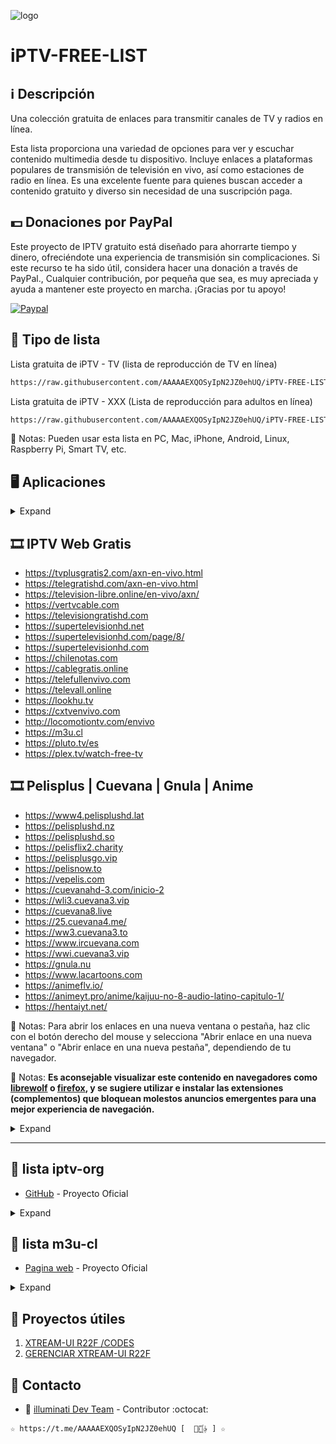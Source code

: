 ﻿![logo](https://cuarteldelmetal.com/wp-content/uploads/2023/04/Que-es-IPTV.webp)
 
# iPTV-FREE-LIST
 
## :information_source: Descripción
Una colección gratuita de enlaces para transmitir canales de TV y radios en línea.

Esta lista proporciona una variedad de opciones para ver y escuchar contenido 
multimedia desde tu dispositivo. Incluye enlaces a plataformas populares de 
transmisión de televisión en vivo, así como estaciones de radio en línea. Es una 
excelente fuente para quienes buscan acceder a contenido gratuito y diverso sin 
necesidad de una suscripción paga.

## :dollar: Donaciones por PayPal 

Este proyecto de IPTV gratuito está diseñado para ahorrarte tiempo y dinero, 
ofreciéndote una experiencia de transmisión sin complicaciones. Si este recurso te 
ha sido útil, considera hacer una donación a través de PayPal., Cualquier contribución, 
por pequeña que sea, es muy apreciada y ayuda a mantener este proyecto en 
marcha. ¡Gracias por tu apoyo!

[![Paypal](https://www.paypalobjects.com/en_US/i/btn/btn_donateCC_LG.gif)](https://www.paypal.com/cgi-bin/webscr?cmd=_s-xclick&hosted_button_id=QQ9A4UFHSP5TC)

## :satellite: Tipo de lista

Lista gratuita de iPTV - TV (lista de reproducción de TV en línea) 
```bash
https://raw.githubusercontent.com/AAAAAEXQOSyIpN2JZ0ehUQ/iPTV-FREE-LIST/master/iPTV-Free-List_TV.m3u
```

Lista gratuita de iPTV - XXX (Lista de reproducción para adultos en línea) 
```bash
https://raw.githubusercontent.com/AAAAAEXQOSyIpN2JZ0ehUQ/iPTV-FREE-LIST/master/iPTV-Free-List_XXX.m3u
```
:memo: Notas: Pueden usar esta lista en PC, Mac, iPhone, Android, Linux, Raspberry Pi, Smart TV, etc.

## :desktop_computer: Aplicaciones  

<details>
<summary>Expand</summary>
<br>

## Web

- [Jackal](http://jackal.surge.sh) - Ver televisión en vivo desde tu navegador con la ayuda de la aplicación Next.
- [IPTV Player](https://dev-iptv.web.app/) - Aplicación Flutter de código abierto que te permite ver transmisiones públicamente accesibles desde tu navegador.
- [WhatsUp TV](https://whatsuptv.app/) - Reproductor de listas de reproducción IPTV (.m3u).
- [IPTV Stream](http://yielding-meeting.surge.sh) - Ver IPTV en línea.
- [TVPeer](http://tvpeer.github.io/) - Ver IPTV Peer to Peer (P2P) en línea desde tu navegador.
- [Worlds TV Mobile](https://worldstvmobile.com/) - Busca el canal que prefieras sintonizar y transmite con un clic.
- [IPTVnator](https://iptvnator.vercel.app/) - Aplicación de IPTV de código abierto y multiplataforma con múltiples características, como soporte para listas de reproducción m3u y m3u8, favoritos, archivo/catchup de TV y más.
- [VidGrid](https://vidgrid.tk.gg) - Visor multicanal centrado en noticias con soporte para listas de reproducción en vivo m3u8, transmisiones de YouTube y Twitch con cambio de audio con un clic.
- [IPTV Smarter Player](http://webtv.iptvsmarters.com) - Reproductor de video que permite a tus clientes o usuarios finales de IPTV transmitir contenido como TV en vivo, VOD, series y catchup de TV suministrados por ti.
- [Purple WebPlayer](http://login.purpletv.app) - Webplayer gratuito para transmitir contenido dentro del navegador.
- [Web TV](http://01234.fun/) - Reproductor IPTV.
- [Pleyr](https://pleyr.net/) - Reproductor de IPTV para navegador web tanto para listas de reproducción m3u8 como mpeg2-ts.
- [TV Tuner](https://tvtuner.vercel.app/) - Ver IPTV en línea con características como mantener el último canal seleccionado, buscar canal, buscar país y soportado para diseños web y móviles.

## Windows

- [VLC for Windows](https://www.videolan.org/vlc/download-windows.html) - Reproductor multimedia portátil gratuito y de código abierto compatible con múltiples plataformas.
- [Kodi](https://kodi.tv/) - Reproductor multimedia gratuito y multiplataforma con soporte de biblioteca.
- [MPC-HC](https://github.com/clsid2/mpc-hc) - Reproductor de video y audio gratuito y de código abierto para Windows.
- [PotPlayer](https://potplayer.daum.net/) - Reproductor multimedia gratuito para Windows.
- [Megacubo](https://megacubo.tv) - Aplicación de transmisión de IPTV de código abierto y multiplataforma con características como favoritos, recomendaciones basadas en EPG, etc. Compatible con listas M3U, Xtream y dispositivos Mag.
- [IPTVnator](https://github.com/4gray/iptvnator) - Aplicación gratuita de IPTV de transmisión multiplataforma con características como favoritos, EPG, archivo de TV, etc.
- [termv](https://github.com/Roshan-R/termv) - Reproductor de IPTV de terminal escrito en bash.
- [Zoom Player](https://www.inmatrix.com/zplayer/) - Reproductor multimedia personalizable para PCs con Windows.
- [Descargar SimpleTV 0.5.0 b12 (32-bit, 64-bit) para Windows](https://www.filehorse.com/es/descargar-simpletv/#review) - SimpleTV es una aplicación optimizada de reproducción de TV por Internet que puede ayudarle a organizar mejor sus listas de reproducción.

## macOS

- [VLC for Mac OS X](https://www.videolan.org/vlc/download-macosx.html) - Reproductor multimedia portátil gratuito y de código abierto compatible con múltiples plataformas.
- [IINA](https://iina.io/) - Reproductor multimedia moderno para macOS.
- [Elmedia Video Player](https://apps.apple.com/us/app/elmedia-video-player/id1044549675) - Reproductor multimedia gratuito para Mac OS.
- [Kodi](https://kodi.tv/) - Reproductor multimedia gratuito y multiplataforma con soporte de biblioteca.
- [Megacubo](https://megacubo.tv/?os=MacOS) - Aplicación de transmisión de IPTV de código abierto y multiplataforma con características como favoritos, recomendaciones basadas en EPG, etc. Compatible con listas M3U, Xtream y dispositivos Mag.
- [IPTVnator](https://github.com/4gray/iptvnator) - Aplicación gratuita de IPTV de transmisión multiplataforma con características como favoritos, EPG, archivo de TV, etc.
- [termv](https://github.com/Roshan-R/termv) - Reproductor de IPTV de terminal escrito en bash.
- [IPTV Player Live](https://apps.apple.com/us/app/iptv-player-live-watch-tv-m3u/id1662299469) - Reproductor de IPTV fácil de usar y administrador de listas que admite listas de reproducción M3U remotas y locales, reproducción en Picture-in-Picture y sincronización de contenido basada en iCloud para tus otros dispositivos Apple.
- [Opus IPTV Player](https://apps.apple.com/app/apple-store/id1592313576?pt=123343602&ct=awesome-iptv&mt=8) - Reproductor de IPTV multiplataforma para todos tus dispositivos incluyendo iOS, iPad, MacOS, Apple TV, Android y Android Tv.

## Linux

- [VLC for Linux](https://www.videolan.org/vlc/#download) - Reproductor multimedia portátil gratuito y de código abierto compatible con múltiples plataformas.
- [Kodi](https://kodi.tv/) - Reproductor multimedia gratuito y multiplataforma con soporte de biblioteca.
- [Megacubo](https://github.com/EdenwareApps/Megacubo) - Aplicación de transmisión de IPTV de código abierto y multiplataforma con características como favoritos, recomendaciones basadas en EPG, etc. Compatible con listas M3U, Xtream y dispositivos Mag.
- [Hypnotix](https://github.com/linuxmint/hypnotix) - Aplicación gratuita de transmisión de IPTV con soporte para TV en vivo, películas y series.
- [IPTVnator](https://github.com/4gray/iptvnator) - Aplicación gratuita de IPTV de transmisión multiplataforma con características como favoritos, EPG, archivo de TV, etc.
- [FreetuxTV](https://github.com/freetuxtv/freetuxtv) - Reproductor de televisión e radio por internet.
- [termv](https://github.com/Roshan-R/termv) - Reproductor de IPTV de terminal escrito en bash.
- [IPTV Desktop](https://github.com/0x0is1/iptv-desktop) - Mira canales de televisión en tu dispositivo a través de internet desde todo el mundo de forma gratuita.
- [pytermv](https://github.com/Ahmed-Zamouche/pytermv) - Reproductor de IPTV de terminal escrito en Python.
- [yuki-iptv](https://codeberg.org/Ame-chan-angel/yuki-iptv) - Reproductor de IPTV con soporte EPG (fork de Astroncia IPTV).

## iOS

- [Flex IPTV](https://apps.apple.com/ae/app/flex-iptv/id1182930255) - Permite ver TV en vivo y streams IPTV basados en tecnología.
- [nPlayer](https://apps.apple.com/us/app/nplayer/id1116905928) - Reproductor multimedia con soporte DTS (DTS HD), DTS Headphone:X, Dolby (AC3, E-AC3).
- [FastoTV Lite](https://apps.apple.com/us/app/fastotvlite/id1496936356) - Cliente IPTV de código abierto y sin publicidad, con soporte para medios en vivo, VOD, lista de favoritos y EPG.
- [WhatsUp TV](https://apps.apple.com/us/app/whatsup-tv/id1476950273) - Reproductor para listas de reproducción IPTV (.m3u).
- [Smarters Player Lite](https://apps.apple.com/in/app/smarters-player-lite/id1628995509) - Reproductor de video que permite a tus clientes o usuarios finales de IPTV reproducir contenido como TV en vivo, VOD, series y TV Catchup suministrados por ti.
- [Purple Playlist Player](https://apps.apple.com/us/app/purple-playlist-player/id1547219704) - Reproductor IPTV para que los usuarios vean contenido con su lista de reproducción.
- [IPTV Player Live](https://apps.apple.com/us/app/iptv-player-live-watch-tv-m3u/id1662299469) - Reproductor gratuito de IPTV y gestor de listas M3U que soporta Picture-in-Picture, AirPlay, Chromecast y sincronización iCloud para una experiencia conectada en iPhone, iPad, Apple TV.
- [Opus IPTV Player](https://apps.apple.com/app/apple-store/id1592313576?pt=123343602&ct=awesome-iptv&mt=8) - Reproductor IPTV multiplataforma para todos tus dispositivos incluyendo iOS, iPad, MacOS, Apple TV, Android y Android TV.
- [APTV](https://apps.apple.com/us/app/aptv/id1630403500) - Una aplicación de alta calidad para reproducción en vivo que puede previsualizar en tiempo real. Es un reproductor multifuncional que puede reproducir y visualizar (requiere soporte del origen de transmisión en vivo).

## Android

- [Kodi](https://play.google.com/store/apps/details?id=org.xbmc.kodi) - Reproductor multimedia gratuito y multiplataforma con soporte de biblioteca.
- [KgTv Player](https://play.google.com/store/apps/details?id=tk.kgtv) - Reproductor IPTV con soporte para cambio de calidad, búsqueda, exportación y modificación de canales.
- [VLC for Android](https://play.google.com/store/apps/details?id=org.videolan.vlc) - Reproductor multimedia portátil gratuito y de código abierto compatible con múltiples plataformas.
- [MX Player](https://play.google.com/store/apps/details?id=com.mxtech.videoplayer.ad) - Potente reproductor de video con aceleración avanzada de hardware y soporte de subtítulos.
- [FastoTV Lite](https://play.google.com/store/apps/details?id=com.fastotv.lite) - Cliente IPTV de código abierto y sin publicidad, con soporte para medios en vivo, VOD, lista de favoritos y EPG.
- [TiviMate IPTV Player](https://play.google.com/store/apps/details?id=ar.tvplayer.tv) - Reproductor IPTV para cajas de Android.
- [Megacubo](https://megacubo.tv/?os=Android) - Aplicación de transmisión de IPTV de código abierto y multiplataforma con características como favoritos, recomendaciones basadas en EPG, etc. Compatible con listas M3U, Xtream y dispositivos Mag.
- [TVirl](https://play.google.com/store/apps/details?id=by.stari4ek.tvirl) - Servicio de entrada especial para Android TV que integra canales IPTV en la aplicación de TV preinstalada como [Live Channels](https://play.google.com/store/apps/details?id=com.google.android.tv).
- [CosmiTV Player](https://play.google.com/store/apps/details?id=com.cosmiquest.tv) - Reproductor y DVR de IPTV para Android que se asemeja a la caja de TV por cable.
- [kantv](https://github.com/zhouwg/kantv) - Reproductor de código abierto para Android.
- [TV.io Home Streaming](https://play.google.com/store/apps/details?id=com.player.online.tv&gl=GB) - Transmisión de IPTV con soporte para Chromecast y chat en grupos.
- [ProgTV Android](https://play.google.com/store/apps/details?id=com.progdvb.progtva) - Software simple pero conveniente y universal para ver canales de TV y escuchar radio a través de Internet o red local.
- [IPTV Smarters App](https://www.iptvsmarters.com/#downloads) - Reproductor de video que permite a tus clientes o usuarios finales de IPTV reproducir contenido como TV en vivo, VOD, series y TV Catchup suministrados por ti.
- [IPTV Smart Purple Player](https://www.purplesmarttv.com/#downloads) - Reproductor IPTV para que los usuarios vean contenido con su lista de reproducción.
- [Mbogi Music](https://play.google.com/store/apps/details?id=com.mbogimusic) - Una aplicación de audio y video que te da acceso a miles de radio en línea gratuita, IPTV y podcasts de todo el mundo.
- [Opus IPTV Player](https://play.google.com/store/apps/details?id=com.biel.opus.mediaplayer) - Reproductor IPTV multiplataforma para todos tus dispositivos incluyendo iOS, iPad, MacOS, Apple TV, Android y Android TV.
- [IPTV Pro](https://play.google.com/store/apps/details?id=ru.iptvremote.android.iptv.pro) - Reproductor IPTV para Android.
- [M3UAndroid](https://github.com/realOxy/M3UAndroid) - Reproductor de streaming de código abierto para Android para reproducir canales favoritos en modo zapping con mejoras en el reproductor multimedia.

## Smart TV

- [SS IPTV](https://ss-iptv.com/en) - Aplicación para Smart TV que permite la visualización de IPTV para sus usuarios.

## Apple TV

- [iPlayTV](https://apps.apple.com/us/app/iplaytv/id1072226801) - Reproductor IPTV/M3U para Apple TV.
- [IPTV Player Live](https://apps.apple.com/us/app/iptv-player-live-watch-tv-m3u/id1662299469) - Reproductor gratuito de IPTV con soporte para M3U, Xtream Codes y sincronización iCloud para una experiencia conectada en Apple TV, iPhone, iPad y Mac.
- [Opus IPTV Player](https://apps.apple.com/app/apple-store/id1592313576?pt=123343602&ct=awesome-iptv&mt=8) - Reproductor IPTV multiplataforma para todos tus dispositivos incluyendo iOS, iPad, MacOS, Apple TV, Android y Android TV.

## Xbox

- [Open IPTV](https://www.microsoft.com/en-us/p/open-iptv/9n9gc8l5mldm) - Un moderno reproductor IPTV para Xbox One.

## Google Chrome

- [Native HLS Playback](https://chrome.google.com/webstore/detail/native-hls-playback/emnphkkblegpebimobpbekeedfgemhof) - Permite al navegador reproducir urls de video HLS (m3u8) de manera 'nativa'.
- [EPG Viewer](https://chrome.google.com/webstore/detail/epg-viewer/lnhfllpjnichiepbkgnfhpaakhicbelh) - Permite visualizar archivos XMLTV directamente en el navegador.

## Roku

- [IOTV](https://channelstore.roku.com/details/7bca35663cdfc649a1d3ca816cf729f7/iotv) - Reproductor IPTV para Roku.

## Providers

- [LyngSat Stream](http://www.lyngsat-stream.com/) - Enlaces públicos a 3018 canales de TV lineales y 2963 canales de radio transmitidos por Internet.
- [FreetuxTV WebTV Manager](http://database.freetuxtv.net/site/index) - Base de datos gratuita de WebTV y Web Radio.
- [CXTv](http://www.cxtvlive.com/) - 1308 canales de TV y 287 cámaras de todo el mundo.
- [Televisión de Costa Rica en vivo](http://www.costaricaenvivo.net/) - Canales en vivo de Costa Rica.
- [Televisión Dominicana en vivo](http://www.televisiondominicanaenvivo.com/) - Canales en vivo de la República Dominicana.
- [Televisión de Honduras en vivo](http://www.canalesdehondurasenvivo.com/) - Canales en vivo de Honduras.
- [Televisión de Guatemala en vivo](https://www.guatemalaenvivo.net/) - Canales en vivo de Guatemala.
- [Canales del Salvador](http://www.canalesdelsalvadorenvivo.com/) - Canales en vivo de El Salvador.
- [Canales de Bolivia en vivo](http://www.canalesbolivianosenvivo.com/) - Canales en vivo de Bolivia.
- [Canales Ecuatorianos en vivo](https://www.canalesecuatorianosenvivo.com/) - Canales en vivo de Ecuador.
- [Haiti Broadcasting](https://hbiptv.com/) - Canales en vivo de Haití.
- [AfghanLive TV](http://www.afghanlive.tv/) - Canales en vivo de Afganistán.
- [Connecktik TV](http://connectik.tv/) - Canales de TV en vivo desde Camerún.
- [FreeStreamsLive](http://yg.freestreams-live1.com/) - Canales de TV deportivos de todo el mundo.
- [Squid TV](https://www.squidtv.net/) - Guía de canales de TV en vivo transmitidos desde todo el mundo.
- [Online TV](http://tvtvtv.ru/index_eng.php) - Catálogo de TV en línea de todos los países con descripciones.
- [TDTChannels](https://www.tdtchannels.com/) - Canales en vivo de España e internacional.
- [OnlineStream.live](https://onlinestream.live/) - Canales de TV y radio en vivo de Hungría.
- [IPTV list](https://iptvlist.ml/) - Lista de canales IPTV con opción para reproducirlos directamente en el navegador.
- [Easy Web TV](https://zhangboheng.github.io/Easy-Web-TV-M3u8/) - Forma sencilla de escuchar estaciones de radio y ver películas, series, animes, shows, pornografía e IPTV en el sitio web.
- [TNT en direct](https://www.tntendirect.com/) - Canales TNT en vivo desde Francia.
- [m3u.cl](http://m3u.cl/) - Canales de TV y radio en vivo de Chile, Argentina, Perú, Brasil, Bolivia, Colombia, Venezuela, México y España.
- [EPG.pw](https://epg.pw/test_channel_page.html) - Canales de TV en vivo de todo el mundo.
- [Chinese TV](https://www.tvchinese.net/) - Enlaces a transmisiones en vivo de canales de TV chinos.
- [photocall.tv](https://photocall.tv/) - Televisión y radio en línea.

## Fuentes de datos de canales

Una lista de fuentes útiles que contienen información sobre canales de televisión.

- [LyngSat](https://www.lyngsat.com/) - Base de datos de canales de TV vía satélite necesaria para capturar señales.
- [LyngSat Logo](https://www.lyngsat-logo.com/) - Colección de logos de canales de TV.
- [TV Address](https://www.tv-address.com/) - Información sobre canales de TV.
- [Tapiosinn/tv-logos](https://github.com/Tapiosinn/tv-logos/) - Colección de logos de canales de TV.
- [RabbitEars.info](https://rabbitears.info/) - Detalles sobre canales locales de TV por aire en EE.UU.
- [Picons](https://github.com/picons/picons) - Colección de logos de canales de TV.
- [KingOfSat](https://en.kingofsat.net/index.php) - Directorio europeo de zapping vía satélite.
- [Bulsatcom](https://www.bulsatcom.bg/televiziya/televizionni-kanali/) - Lista de canales búlgaros e internacionales disponibles vía Bulsatcom.
- [Satindex.de](https://www.satindex.de/) - Lista de canales distribuidos vía satélites Astra y Hotbird.
- [REM](http://www.rem.rs/en/media-service-providers-register) - Información detallada sobre canales de TV serbios.
- [iptv-pro/iptv-pro.github.io](https://github.com/iptv-pro/iptv-pro.github.io) - Logos de canales de TV asiáticos.
- [TVCL](https://www.tvchannellists.com/w/Main_Page) - Listados y alineaciones de canales de TV de todo el mundo.
- [Telepedia](https://telepedia.fandom.com/ru/) - Wiki sobre canales de TV, compañías y programas.
- [Mihsign Vision](https://mihsignvision.fandom.com/wiki/Mihsign_Vision) - Lista de canales de TV y compañías.
- [Cableman](https://www.cableman.ru/channels/table) - Catálogo de canales de TV transmitidos en Rusia.
- [FCCdata.org](https://fccdata.org/) - Datos sobre emisoras en EE.UU., Canadá, México, Reino Unido, Irlanda, Australia y Japón.
- [Mavise](https://mavise.obs.coe.int/) - Base de datos sobre servicios audiovisuales en Europa.
- [Logopedia](https://logos.fandom.com/wiki/Logopedia) - Base de datos colaborativa de logos y branding.
- [Predavatel](https://predavatel.com/) - Información detallada sobre canales búlgaros y macedonios.
- [CEM](https://www.cem.bg/linear_reg.php) - Registro oficial de canales de TV transmitidos en Bulgaria.
- [Sat-address](https://www.sat-address.com/) - Información sobre canales vía satélite, terrestres, cable, IPTV y streaming en todo el mundo.

## Fuentes de EPG

Fuentes de EPG (Guía Electrónica de Programas) para canales de IPTV.

- [EPG for IPTV](https://epg.best/) - Guía de Programación Electrónica personalizada para IPTV a nivel mundial.
- [IPTVX|one](https://iptvx.one/viewtopic.php?f=12&t=4&sid=5d7f43099b396af229d5961ec746fc14) - Guía para canales de la Comunidad de Estados Independientes (CEI).
- [i.mjh.nz](http://i.mjh.nz/) - Guía para canales de Australia, Nueva Zelanda y Sudáfrica.
- [epg.51zmt.top](http://epg.51zmt.top:8000/) - Guías principalmente para canales de China e internacionales.
- [deepepg](https://www.deepepg.com/) - EPG para China.
- [EPG.pw](https://epg.pw/) - Guía de Programación Electrónica personalizada para IPTV a nivel mundial.
- [bevy.be](https://www.bevy.be/epg-guide/) - EPG gratuito de 2 días ordenado por país.
- [EPGSHARE01](https://epgshare01.online/) - Guías de programación para múltiples países.

## Herramientas

Herramientas útiles para trabajar con IPTV.

- [WebGrab+Plus](http://www.webgrabplus.com/) - Capturador multi-sitio incremental de EPG XMLTV.
- [Streamtest](https://streamtest.in/) - Utilidad gratuita y fácil de usar para probar streams web.
- [m3u4u](https://m3u4u.com/) - Crea, edita, y ordena listas m3u en línea, incluyendo EPG.
- [Streamlink](https://streamlink.github.io/index.html) - Utilidad de línea de comandos para extraer streams de varios servicios.
- [RockMyM3u](https://rockmym3u.com/) - Editor de M3U & Xtream para crear listas de reproducción.
- [m3u.in](https://m3u.in/) - Crea, edita y fusiona listas de reproducción m3u en línea.
- [IPTV Tools](http://www.iptvtools.net/) - Herramientas para IPTV como comprobador de enlaces.

## Programación

Bibliotecas y frameworks para trabajar con datos de IPTV

- [@iptv/xmltv](https://www.npmjs.com/package/@iptv/xmltv) - Parser y generador rápido de xmltv para Node y navegadores.
- [IPTV Checker](https://www.npmjs.com/package/iptv-checker) - Herramienta para verificar listas de reproducción IPTV en Node.js.
- [IPTV M3U Filter](https://github.com/huxuan/iptv-m3u-filter) - Script para filtrar listas de reproducción IPTV m3u según criterios personalizados.
- [iptv-checker-module](https://www.npmjs.com/package/iptv-checker-module) - Paquete Node.js para verificar la calidad de conexión de canales en listas .m3u de forma programática.
- [@iptv/playlist](https://www.npmjs.com/package/@iptv/playlist) - Parser y generador rápido de M3U para Node y navegadores.
- [weekend-project-space/web-tv](https://github.com/weekend-project-space/web-tv) - Reproductor IPTV con soporte para listas M3U.
- [xTeVe](https://github.com/xteve-project/xTeVe) - Proxy M3U para Plex DVR y Emby Live TV.

## Contribución

Siéntete libre de realizar cualquier cambio en esta lista. Siempre y cuando esté relacionado con el tema de IPTV, es muy probable que sea aceptado.

## Licencia

[![CC0](https://licensebuttons.net/p/zero/1.0/88x31.png)](https://creativecommons.org/publicdomain/zero/1.0/)

</details>

## :film_strip: IPTV Web Gratis 

* https://tvplusgratis2.com/axn-en-vivo.html
* https://telegratishd.com/axn-en-vivo.html
* https://television-libre.online/en-vivo/axn/
* https://vertvcable.com
* https://televisiongratishd.com
* https://supertelevisionhd.net
* https://supertelevisionhd.com/page/8/
* https://supertelevisionhd.com
* https://chilenotas.com
* https://cablegratis.online
* https://telefullenvivo.com
* https://televall.online
* https://lookhu.tv 
* https://cxtvenvivo.com
* http://locomotiontv.com/envivo
* https://m3u.cl
* https://pluto.tv/es
* https://plex.tv/watch-free-tv

## :film_strip: Pelisplus | Cuevana | Gnula | Anime

* https://www4.pelisplushd.lat
* https://pelisplushd.nz
* https://pelisplushd.so
* https://pelisflix2.charity
* https://pelisplusgo.vip
* https://pelisnow.to
* https://vepelis.com
* https://cuevanahd-3.com/inicio-2
* https://wli3.cuevana3.vip
* https://cuevana8.live
* https://25.cuevana4.me/
* https://ww3.cuevana3.to
* https://www.ircuevana.com
* https://wwi.cuevana3.vip
* https://gnula.nu
* https://www.lacartoons.com
* https://animeflv.io/
* https://animeyt.pro/anime/kaijuu-no-8-audio-latino-capitulo-1/
* https://hentaiyt.net/

:memo: Notas: Para abrir los enlaces en una nueva ventana o pestaña, haz clic con el botón derecho del mouse y selecciona "Abrir enlace en una nueva ventana" o "Abrir enlace en una nueva pestaña", dependiendo de tu navegador.

:memo: Notas: **Es aconsejable visualizar este contenido en navegadores como [librewolf](https://librewolf.Net/) o [firefox](https://www.Mozilla.Org/es-cl/firefox/new/), y se sugiere utilizar e instalar las extensiones (complementos) que bloquean molestos anuncios emergentes para una mejor experiencia de navegación.**

<details>
<summary>Expand</summary>
<br>

## :gear: ADD-ONS Principal 

1. [uBlock Origin por Raymond Hill](https://addons.mozilla.org/es/firefox/addon/ublock-origin/)
2. [Privacy Badger por EFF Technologists](https://addons.mozilla.org/es/firefox/addon/privacy-badger17/)
3. [ClearURLs por Kevin R.](https://addons.mozilla.org/es/firefox/addon/clearurls/)
4. [Buster: Captcha Solver for Humans by Armin Sebastian](https://addons.mozilla.org/en-US/firefox/addon/buster-captcha-solver/)
5. [FastForward by FastForward Team](https://addons.mozilla.org/en-US/firefox/addon/fastforwardteam/)
6. [Smart HTTPS by ilGur](https://addons.mozilla.org/en-US/firefox/addon/smart-https-revived/)
7. [WebRTC Control by Bernard](https://addons.mozilla.org/en-US/firefox/addon/webrtc-control/)

## :gear: ADD-ONS Temas 

1. [Hacker por That Tall Guy](https://addons.mozilla.org/es/firefox/addon/hacker-mode/)
1. [BasementHackerOS por Yewfy](https://addons.mozilla.org/es/firefox/addon/basementhackeros/)

## :gear: ADD-ONS Opcional

1. [AdGuard AdBlocker por Adguard Software Ltd](https://addons.mozilla.org/es/firefox/addon/adguard-adblocker/)
2. [Skip Redirect by Sebastian Blask](https://addons.mozilla.org/en-US/firefox/addon/skip-redirect/)
3. [TWP - Translate Web Pages por Filipe Ps](https://addons.mozilla.org/es/firefox/addon/traduzir-paginas-web/)
4. [Dark Reader by Dark Reader Ltd](https://addons.mozilla.org/en-US/firefox/addon/darkreader/)

</details>

----------------------------------------------------------------------------------------------------------------

## :satellite: lista iptv-org
* [GitHub](https://github.com/iptv-org/iptv) - Proyecto Oficial 

<details>
<summary>Expand</summary>
<br>

Listas de reproducción:

```
https://iptv-org.github.io/iptv/index.category.m3u
```

Lista de reproducción principal 
```bash
https://iptv-org.github.io/iptv/index.m3u
```
Agrupados por categoría 
```bash
https://iptv-org.github.io/iptv/index.category.m3u
```
Agrupados por idioma 
```bash
https://iptv-org.github.io/iptv/index.language.m3u
```
Agrupados por país 
```bash
https://iptv-org.github.io/iptv/index.country.m3u
```
Lista IPTV Lenguaje Español
```bash
https://iptv-org.github.io/iptv/languages/spa.m3u
```

</details>

## :satellite: lista m3u-cl 
* [Pagina web](https://m3u.cl) - Proyecto Oficial 

<details>
<summary>Expand</summary>
<br>

Listas de reproducción:

M3U Chile
```bash
https://m3u.cl/lista/CL.m3u
```
Lista IPTV MÃºsica
```bash
https://m3u.cl/lista/musica.m3u
```
Lista IPTV Religiosos
```bash
https://m3u.cl/lista/religiosos.m3u
```
Lista IPTV Adultos
```bash
https://m3u.cl/lista/XXX.m3u
```
Lista IPTV TOP
```bash
https://m3u.cl/lista/top.m3u
```
Lista IPTV Total
```bash
https://m3u.cl/lista/total.m3u
```

</details>

## :file_folder: Proyectos útiles 
1. [XTREAM-UI R22F /CODES](https://github.com/AAAAAEXQOSyIpN2JZ0ehUQ/iPTV-FREE-LIST/tree/master/Install/xtream-ui)
2. [GERENCIAR XTREAM-UI R22F](https://github.com/AAAAAEXQOSyIpN2JZ0ehUQ/iPTV-FREE-LIST/tree/master/Install/gestorextream-ui)

## :email: Contacto 
* :busts_in_silhouette: [illuminati Dev Team](https://t.me/AAAAAEXQOSyIpN2JZ0ehUQ) - Contributor :octocat:
```
☆ https://t.me/AAAAAEXQOSyIpN2JZ0ehUQ [  ⃘⃤꙰✰ ] ☆
```
